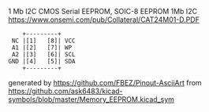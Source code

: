 1 Mb I2C CMOS Serial EEPROM, SOIC-8
EEPROM 1Mb I2C
https://www.onsemi.com/pub/Collateral/CAT24M01-D.PDF


	    +---------+
	 NC |[1]   [8]| VCC
	 A1 |[2]   [7]| WP
	 A2 |[3]   [6]| SCL
	GND |[4]   [5]| SDA
	    +---------+


generated by https://github.com/FBEZ/Pinout-AsciiArt from https://github.com/ask6483/kicad-symbols/blob/master/Memory_EEPROM.kicad_sym